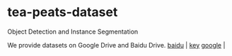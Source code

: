 # tea-peats-dataset
Object Detection and Instance Segmentation

We provide datasets on Google Drive  and Baidu Drive. 
[baidu]([https://drive.google.com/u/0/uc?export=download&confirm=bXcv&id=1cQSRI_DWyKpLa0tvxltoH9rM4IZMIEWJ](https://pan.baidu.com/s/1JSjzdV9w29GJ5KjwUPj2eA?pwd=kkys)) | [key](kkys)
[google]()  |


